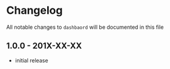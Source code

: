 # Changelog

All notable changes to `dashbaord` will be documented in this file

## 1.0.0 - 201X-XX-XX

- initial release
